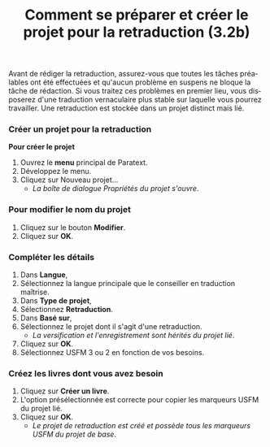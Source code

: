 ﻿---
lang: fr
title: Comment se préparer et créer le projet pour la retraduction (3.2b)
---
Avant de rédiger la retraduction, assurez-vous que toutes les tâches préalables ont été effectuées et qu'aucun problème en suspens ne bloque la tâche de rédaction. Si vous traitez ces problèmes en premier lieu, vous disposerez d'une traduction vernaculaire plus stable sur laquelle vous pourrez travailler. Une retraduction est stockée dans un projet distinct mais lié.

### Créer un projet pour la retraduction

**Pour créer le projet**

1.  Ouvrez le **menu** principal de Paratext.
1.  Développez le menu.
1.  Cliquez sur Nouveau projet…  
     -  *La boîte de dialogue Propriétés du projet s'ouvre*.

### Pour modifier le nom du projet

1.  Cliquez sur le bouton **Modifier**.
1.  Cliquez sur **OK**.

### Compléter les détails
1.  Dans **Langue**,
1.  Sélectionnez la langue principale que le conseiller en traduction maîtrise.
1.  Dans **Type de projet**,
1.  Sélectionnez **Retraduction**.
1.  Dans **Basé sur**,
1.  Sélectionnez le projet dont il s'agit d'une retraduction.  
     -  *La versification et l'enregistrement sont hérités du projet lié*.
1.  Cliquez sur **OK**.
1.  Sélectionnez USFM 3 ou 2 en fonction de vos besoins.

### Créez les livres dont vous avez besoin
1.  Cliquez sur **Créer un livre**.
1.  L'option présélectionnée est correcte pour copier les marqueurs USFM du projet lié.
1.  Cliquez sur **OK**.  
    -  *Le projet de retraduction est créé et possède tous les marqueurs USFM du projet de base*.

